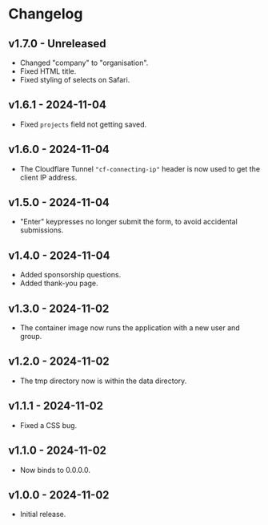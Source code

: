 # Changelog

## v1.7.0 - Unreleased

- Changed "company" to "organisation".
- Fixed HTML title.
- Fixed styling of selects on Safari.

## v1.6.1 - 2024-11-04

- Fixed `projects` field not getting saved.

## v1.6.0 - 2024-11-04

- The Cloudflare Tunnel `"cf-connecting-ip"` header is now used to get the
  client IP address.

## v1.5.0 - 2024-11-04

- "Enter" keypresses no longer submit the form, to avoid accidental submissions.

## v1.4.0 - 2024-11-04

- Added sponsorship questions.
- Added thank-you page.

## v1.3.0 - 2024-11-02

- The container image now runs the application with a new user and group.

## v1.2.0 - 2024-11-02

- The tmp directory now is within the data directory.

## v1.1.1 - 2024-11-02

- Fixed a CSS bug.

## v1.1.0 - 2024-11-02

- Now binds to 0.0.0.0.

## v1.0.0 - 2024-11-02

- Initial release.
